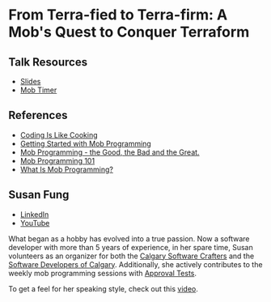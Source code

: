 # From Terra-fied to Terra-firm: A Mob's Quest to Conquer Terraform

## Talk Resources
* [Slides](https://www.canva.com/design/DAGTekfDxOg/qepIO6eoUKd-e52fNAKjkw/edit)
* [Mob Timer](https://mobti.me/)

## References
* [Coding Is Like Cooking](https://coding-is-like-cooking.info/2016/09/mob-programming-strong-style-pairing/)
* [Getting Started with Mob Programming](https://www.agileconnection.com/article/getting-started-mob-programming)
* [Mob Programming - the Good, the Bad and the Great.](https://underthehood.meltwater.com/blog/2016/06/01/mob-programming/)
* [Mob Programming 101](https://www.pluralsight.com/resources/blog/software-development/mob-programming-101)
* [What Is Mob Programming?](https://www.baeldung.com/cs/mob-programming)

## Susan Fung<!-- include: Susan.md -->

* [LinkedIn](https://www.linkedin.com/in/susan-fung/)
* [YouTube](https://www.youtube.com/@susanfung)

What began as a hobby has evolved into a true passion. Now a software developer with more than 5 years of experience, in her spare time, Susan volunteers as an organizer for both the [Calgary Software Crafters](https://www.meetup.com/Calgary-Software-Crafters/) and the [Software Developers of Calgary](https://www.meetup.com/software-developers-of-calgary/). Additionally, she actively contributes to the weekly mob programming sessions with [Approval Tests](https://github.com/approvals/ApprovalTests.Python/blob/main/docs/Contribute.md).

To get a feel for her speaking style, check out this [video](https://youtu.be/_fciA6YnqOo?si=9ay5gSXbHwuXHlcc).<!-- endInclude -->
